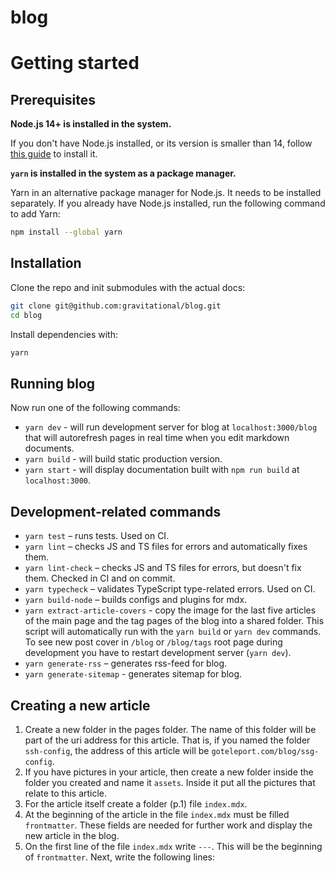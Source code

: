 # blog

# Getting started

## Prerequisites

**Node.js 14+ is installed in the system.**

If you don't have Node.js installed, or its version is smaller than 14, follow
[this guide](https://nodejs.org/en/download/package-manager/) to install it.

**`yarn` is installed in the system as a package manager.**

Yarn in an alternative package manager for Node.js. It needs to be installed separately.
If you already have Node.js installed, run the following command to add Yarn:

```bash
npm install --global yarn
```

## Installation

Clone the repo and init submodules with the actual docs:

```bash
git clone git@github.com:gravitational/blog.git
cd blog
```

Install dependencies with:

```bash
yarn
```

## Running blog

Now run one of the following commands:

- `yarn dev` - will run development server for blog at `localhost:3000/blog` that will autorefresh pages in real time when you edit markdown documents.
- `yarn build` - will build static production version.
- `yarn start` - will display documentation built with `npm run build` at `localhost:3000`.

## Development-related commands

- `yarn test` – runs tests. Used on CI.
- `yarn lint` – checks JS and TS files for errors and automatically fixes them.
- `yarn lint-check` – checks JS and TS files for errors, but doesn't fix them. Checked in CI and on commit.
- `yarn typecheck` – validates TypeScript type-related errors. Used on CI.
- `yarn build-node` – builds configs and plugins for mdx.
- `yarn extract-article-covers` - copy the image for the last five articles of the main page and the tag pages of the blog into a shared folder. This script will automatically run with the `yarn build` or `yarn dev` commands. To see new post cover in `/blog` or `/blog/tags` root page during development you have to restart development server (`yarn dev`).
- `yarn generate-rss` – generates rss-feed for blog.
- `yarn generate-sitemap` - generates sitemap for blog.

## Creating a new article

1. Create a new folder in the pages folder. The name of this folder will be part of the uri address for this article. That is, if you named the folder `ssh-config`, the address of this article will be `goteleport.com/blog/ssg-config`.
2. If you have pictures in your article, then create a new folder inside the folder you created and name it `assets`. Inside it put all the pictures that relate to this article.
3. For the article itself create a folder (p.1) file `index.mdx`.
4. At the beginning of the article in the file `index.mdx` must be filled `frontmatter`. These fields are needed for further work and display the new article in the blog.
5. On the first line of the file `index.mdx` write `---`. This will be the beginning of `frontmatter`. Next, write the following lines:
